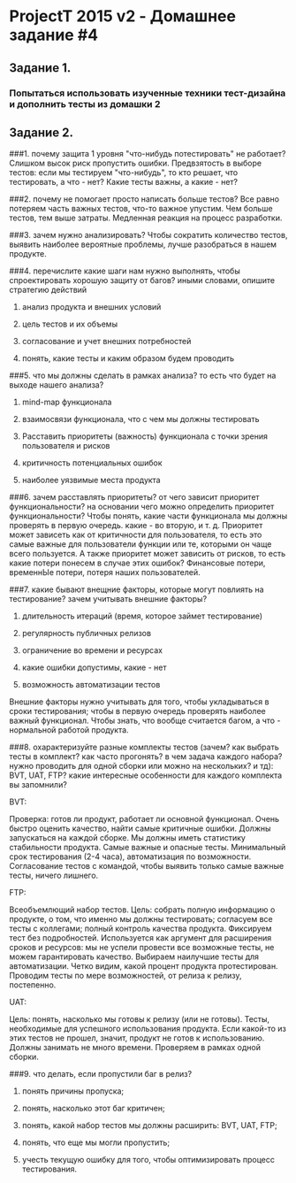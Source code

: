 # ProjectT 2015 v2 - Домашнее задание #4
## Задание 1.
### Попытаться использовать изученные техники тест-дизайна и дополнить тесты из домашки 2

## Задание 2.

###1. почему защита 1 уровня "что-нибудь потестировать" не работает?
Слишком высок риск пропустить ошибки. Предвзятость в выборе тестов: если мы тестируем "что-нибудь", то кто решает, что тестировать, а что - нет? Какие тесты важны, а какие - нет?

###2. почему не помогает просто написать больше тестов?
Все равно потеряем часть важных тестов, что-то важное упустим. Чем больше тестов, тем выше затраты. Медленная реакция на процесс разработки.

###3. зачем нужно анализировать?
Чтобы сократить количество тестов, выявить наиболее вероятные проблемы, лучше разобраться в нашем продукте.

###4. перечислите какие шаги нам нужно выполнять, чтобы спроектировать хорошую защиту от багов? иными словами, опишите стратегию действий
1) анализ продукта и внешних условий

2) цель тестов и их объемы

3) согласование и учет внешних потребностей

4) понять, какие тесты и каким образом будем проводить

###5. что мы должны сделать в рамках анализа? то есть что будет на выходе нашего анализа?
1) mind-map функционала

2) взаимосвязи функционала, что с чем мы должны тестировать

3) Расставить приоритеты (важность) функционала с точки зрения пользователя и рисков

4) критичность потенциальных ошибок

5) наиболее уязвимые места продукта

###6. зачем расставлять приоритеты? от чего зависит приоритет функциональности? на основании чего можно определить приоритет функциональности?
Чтобы понять, какие части функционала мы должны проверять в первую очередь. какие - во вторую, и т. д. Приоритет может зависеть как от критичности для пользователя, то есть это самые важные для пользователи функции или те, которыми он чаще всего пользуется. А также приоритет может зависить от рисков, то есть какие потери понесем в случае этих ошибок? Финансовые потери, временнЫе потери, потеря наших пользователей.

###7. какие бывают внещние факторы, которые могут повлиять на тестирование? зачем учитывать внешние факторы?
1) длительность итераций (время, которое займет тестирование)

2) регулярность публичных релизов

3) ограничение во времени и ресурсах

4) какие ошибки допустимы, какие - нет

5) возможность автоматизации тестов

Внешние факторы нужно учитывать для того, чтобы укладываться в сроки тестирования; чтобы в первую очередь проверять наиболее важный функционал. Чтобы знать, что вообще считается багом, а что - нормальной работой продукта.

###8. охарактеризуйте разные комплекты тестов (зачем? как выбрать тесты в комплект? как часто прогонять? в чем задача каждого набора? нужно проводить для одной сборки или можно на нескольких? и тд): BVT, UAT, FTP? какие интересные особенности для каждого комплекта вы запомнили?

BVT:

Проверка: готов ли продукт, работает ли основной функционал. Очень быстро оценить качество, найти самые критичные ошибки. Должны запускаться на каждой сборке. Мы должны иметь статистику стабильности продукта. Самые важные и опасные тесты. Минимальный срок тестирования (2-4 часа), автоматизация по возможности. Согласование тестов с командой, чтобы выявить только самые важные тесты, ничего лишнего.

FTP:

Всеобъемлющий набор тестов. Цель: собрать полную информацию о продукте, о том, что именно мы должны тестировать; согласуем все тесты с коллегами; полный контроль качества продукта. Фиксируем тест без подробностей. Используется как аргумент для расширения сроков и ресурсов: мы не успели провести все возможные тесты, не можем гарантировать качество. Выбираем наилучшие тесты для автоматизации. Четко видим, какой процент продукта протестирован. Проводим тесты по мере возможностей, от релиза к релизу, постепенно.

UAT:

Цель: понять, насколько мы готовы к релизу (или не готовы). Тесты, необходимые для успешного использования продукта. Если какой-то из этих тестов не прошел, значит, продукт не готов к использованию. Должны занимать не много времени. Проверяем в рамках одной сборки.

###9. что делать, если пропустили баг в релиз?
1) понять причины пропуска;

2) понять, насколько этот баг критичен;

3) понять, какой набор тестов мы должны расширить: BVT, UAT, FTP;

4) понять, что еще мы могли пропустить;

5) учесть текущую ошибку для того, чтобы оптимизировать процесс тестирования.
